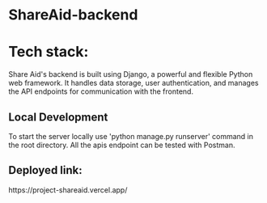 # ShareAid-backend

<h1>
  Tech stack: 
</h1>
 Share Aid's backend is built using Django, a powerful and flexible Python web framework. It handles data storage, user authentication, and manages the API endpoints for communication with the frontend.

 <h2>
   Local Development
 </h2>
 To start the server locally use 'python manage.py runserver' command in the root directory. All the apis endpoint can be tested with Postman.

 <h2>Deployed link:</h2>
 https://project-shareaid.vercel.app/

